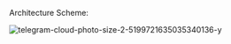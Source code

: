 Architecture Scheme:

![telegram-cloud-photo-size-2-5199721635035340136-y](https://github.com/qualia4/ReversoGameMVCPattern/assets/94074148/afd68eea-a675-484f-b81b-69a5478d0443)
